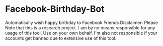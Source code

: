# Facebook-Birthday-Bot
Automatically wish happy birthday to Facebook Friends
Disclaimer: Please Note that this is a research project. I am by no means responsible for any usage of this tool. Use on your own behalf. I'm also not responsible if your accounts get banned due to extensive use of this tool.

